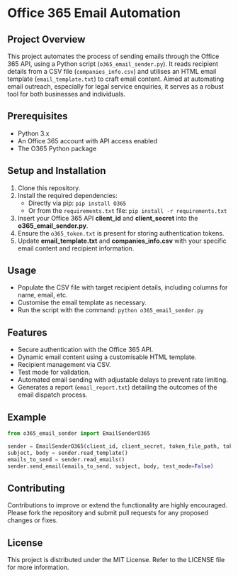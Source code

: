 # Office 365 Email Automation

## Project Overview
This project automates the process of sending emails through the Office 365 API, using a Python script (`o365_email_sender.py`). It reads recipient details from a CSV file (`companies_info.csv`) and utilises an HTML email template (`email_template.txt`) to craft email content. Aimed at automating email outreach, especially for legal service enquiries, it serves as a robust tool for both businesses and individuals.

## Prerequisites
- Python 3.x
- An Office 365 account with API access enabled
- The O365 Python package

## Setup and Installation
1. Clone this repository.
2. Install the required dependencies:
   - Directly via pip: `pip install O365`
   - Or from the `requirements.txt` file: `pip install -r requirements.txt`
3. Insert your Office 365 API **client_id** and **client_secret** into the **o365_email_sender.py**.
4. Ensure the `o365_token.txt` is present for storing authentication tokens.
5. Update **email_template.txt** and **companies_info.csv** with your specific email content and recipient information.

## Usage
- Populate the CSV file with target recipient details, including columns for name, email, etc.
- Customise the email template as necessary.
- Run the script with the command: `python o365_email_sender.py`

## Features
- Secure authentication with the Office 365 API.
- Dynamic email content using a customisable HTML template.
- Recipient management via CSV.
- Test mode for validation.
- Automated email sending with adjustable delays to prevent rate limiting.
- Generates a report (`email_report.txt`) detailing the outcomes of the email dispatch process.

## Example
```python
from o365_email_sender import EmailSenderO365

sender = EmailSenderO365(client_id, client_secret, token_file_path, token_filename, email_template_file, csv_file)
subject, body = sender.read_template()
emails_to_send = sender.read_emails()
sender.send_email(emails_to_send, subject, body, test_mode=False)
```
## Contributing
Contributions to improve or extend the functionality are highly encouraged. Please fork the repository and submit pull requests for any proposed changes or fixes.

## License
This project is distributed under the MIT License. Refer to the LICENSE file for more information.
